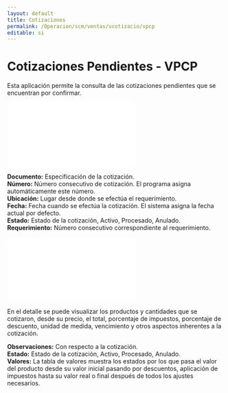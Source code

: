 ```yaml
---
layout: default
title: Cotizaciones
permalink: /Operacion/scm/ventas/vcotizacio/vpcp
editable: si
---
```


# Cotizaciones Pendientes - VPCP

Esta aplicación permite la consulta de las cotizaciones pendientes que se encuentran por confirmar.

![](vpcp1.pgn)

**Documento:** Especificación de la cotización.  
**Número:** Número consecutivo de cotización. El programa asigna automáticamente este número.  
**Ubicación:** Lugar desde donde se efectúa el requerimiento.  
**Fecha:** Fecha cuando se efectúa la cotización. El sistema asigna la fecha actual por defecto.  
**Estado:** Estado de la cotización, Activo, Procesado, Anulado.  
**Requerimiento:** Número consecutivo correspondiente al requerimiento.  


![](vpcp2.pgn)

En el detalle se puede visualizar los productos y cantidades que se cotizaron, desde su precio, el total, porcentaje de impuestos, porcentaje de descuento, unidad de medida, vencimiento y otros aspectos inherentes a la cotización.

**Observaciones:** Con respecto a la cotización.  
**Estado:** Estado de la cotización, Activo, Procesado, Anulado.  
**Valores:** La tabla de valores muestra los estados por los que pasa el valor del producto desde su valor inicial pasando por descuentos, aplicación de impuestos hasta su valor real o final después de todos los ajustes necesarios.  

